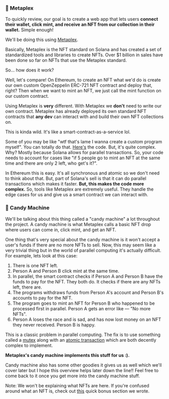 ### 🐸 Metaplex

To quickly review, our goal is to create a web app that lets users **connect their wallet, click mint, and receive an NFT from our collection in their wallet.** Simple enough!

We'll be doing this using [Metaplex](https://www.metaplex.com).

Basically, Metaplex is the NFT standard on Solana and has created a set of standardized tools and libraries to create NFTs. Over $1 billion in sales have been done so far on NFTs that use the Metaplex standard.

So... how does it work?

Well, let's compare! On Ethereum, to create an NFT what we'd do is create our own custom OpenZeppelin ERC-721 NFT contract and deploy that, right? Then when we want to mint an NFT, we just call the mint function on our custom contract.

Using Metaplex is **very** different. With Metaplex we **don't** need to write our own contract. Metaplex has already deployed its own standard NFT contracts that **any dev** can interact with and build their own NFT collections on.

This is kinda wild. It's like a smart-contract-as-a-service lol.

Some of you may be like "wtf that's lame I wanna create a custom program myself". You can totally do that. [Here's](https://github.com/metaplex-foundation/metaplex/blob/master/rust/nft-candy-machine/src/lib.rs) the code. But, it's quite complex. Why? Mostly because Solana allows for parallel transactions. So, your code needs to account for cases like "if 5 people go to mint an NFT at the same time and there are only 2 left, who get's it?".

In Ethereum this is easy. It's all synchronous and atomic so we don't need to think about that. But, part of Solana's sell is that it can do parallel transactions which makes it faster. **But, this makes the code more complex.** So, tools like Metaplex are extremely useful. They handle the edge cases for us and give us a smart contract we can interact with.

### 🍭 Candy Machine

We'll be talking about this thing called a "candy machine" a lot throughout the project. A candy machine is what Metaplex calls a basic NFT drop where users can come in, click mint, and get an NFT.

One thing that's very special about the candy machine is it won't accept a user's funds if there are no more NFTs to sell. Now, this may seem like a very trivial thing but in the world of parallel computing it's actually difficult. For example, lets look at this case:

1. There is one NFT left.
2. Person A and Person B click mint at the same time.
3. In parallel, the smart contract checks if Person A and Person B have the funds to pay for the NFT. They both do. It checks if there are any NFTs left, there are.
4. The programs withdraws funds from Person A's account and Person B's accounts to pay for the NFT.
5. The program goes to mint an NFT for Person B who happened to be processed first in parallel. Person A gets an error like — "No more NFTs".
6. Person A loses the race and is sad, and has now lost money on an NFT they never received. Person B is happy.

This is a classic problem in parallel computing. The fix is to use something called a [mutex](https://doc.rust-lang.org/std/sync/struct.Mutex.html) along with an [atomic transaction](https://en.wikipedia.org/wiki/Atomicity_(database_systems)) which are both decently complex to implement.

**Metaplex's candy machine implements this stuff for us :).**

Candy machine also has some other goodies it gives us as well which we'll cover later but I hope this overview helps later down the line!! Feel free to come back to it once you get more into the candy machine stuff.

Note: We won't be explaining what NFTs are here. If you're confused around what an NFT is, check out [this](https://github.com/buildspace/buildspace-projects/blob/main/NFT_Collection/en/Section_1/Lesson_1_What_Is_A_NFT.md) quick bonus section we wrote.
